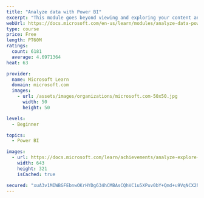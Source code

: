 ```yaml
---
title: "Analyze data with Power BI"
excerpt: "This module goes beyond viewing and exploring your content and explains how to interact with it by working with reports and dashboards to uncover and share new business insights."
webUrl: https://docs.microsoft.com/en-us/learn/modules/analyze-data-power-bi/
type: course
price: Free
length: PT60M
ratings:
  count: 6181
  average: 4.6971364
heat: 63

provider:
  name: Microsoft Learn
  domain: microsoft.com
  images:
    - url: /assets/images/organizations/microsoft.com-50x50.jpg
      width: 50
      height: 50

levels:
  - Beginner

topics:
  - Power BI

images:
  - url: https://docs.microsoft.com/learn/achievements/analyze-explore-data-power-bi-social.png
    width: 643
    height: 321
    isCached: true

secured: "xuA3v1MIWBGFEbnwOKrHYDg634hCMBAsCQhVC1u5XPuv0bY+Qmd+u9VqNCX2hgls3Xo3mGHFkCp1qczvdXqP80rPpvUFS9FUn4Na4tn0S4yA1XSFG6QOxq5BuIEnPs0dMNVU0dQlnx3pMDtse/TRJVe30UK0IrgjtJG2XYSU22YWtAjAwQA/RnyAYuxKF4EapseHkUFEFsywxEyxQeO7ACTp80Y4O2HAIw5bWYiRF+B+EZ0VLEa7ytpdDb7GgURHr5FxiumSRRlxvuQUcoyThuyveFlb/kNS67tdPh779lOHdghGpnDHgsqqswVc4mqAFzf2rp6GyDWnboAV+/txKbUoeREo3JQ9x19XBPPV1xmOWAgcOPG1YOC9pbGcwFNfw3fh5thrUgOWdklK2U1NJiBT3PCHmxkUH/kvAmGhiqQ=;Oj2wtqDzjukTBClW9rxoZQ=="
---
```


